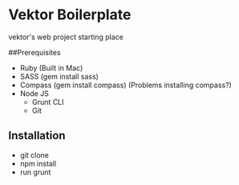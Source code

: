# Vektor Boilerplate
vektor's web project starting place

##Prerequisites

- Ruby (Built in Mac)
- SASS (gem install sass)
- Compass (gem install compass) (Problems installing compass?)
- Node JS
  - Grunt CLI
  - Git 


## Installation
- git clone
- npm install
- run grunt
